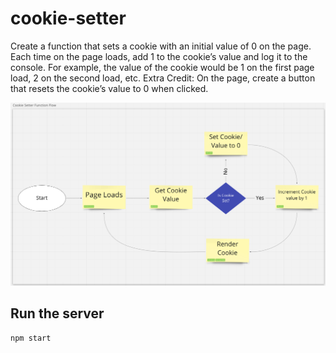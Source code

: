 # cookie-setter

Create a function that sets a cookie with an initial value of 0 on the page. Each time on
the page loads, add 1 to the cookie’s value and log it to the console. For example, the
value of the cookie would be 1 on the first page load, 2 on the second load, etc. Extra
Credit: On the page, create a button that resets the cookie’s value to 0 when clicked.

![Diagram](https://github.com/poprygun/circle/blob/master/cookie-setter/images/diagram.png)

## Run the server

```bash
npm start
```